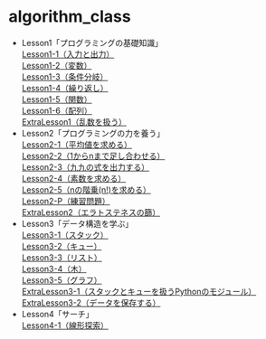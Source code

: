 # algorithm_class  
- Lesson1「プログラミングの基礎知識」  
  [Lesson1-1（入力と出力）](https://github.com/s21015/algorithm_class/tree/main/Lesson1/Lesson1-1)  
  [Lesson1-2（変数）](https://github.com/s21015/algorithm_class/tree/main/Lesson1/Lesson1-2)  
  [Lesson1-3（条件分岐）](https://github.com/s21015/algorithm_class/tree/main/Lesson1/Lesson1-3)  
  [Lesson1-4（繰り返し）](https://github.com/s21015/algorithm_class/tree/main/Lesson1/Lesson1-4)  
  [Lesson1-5（関数）](https://github.com/s21015/algorithm_class/tree/main/Lesson1/Lesson1-5)  
  [Lesson1-6（配列）](https://github.com/s21015/algorithm_class/tree/main/Lesson1/Lesson1-6)  
  [ExtraLesson1（乱数を扱う）](https://github.com/s21015/algorithm_class/tree/main/ExtraLesson1-1)
- Lesson2「プログラミングの力を養う」  
  [Lesson2-1（平均値を求める）](https://github.com/s21015/algorithm_class/tree/main/Lesson2/Lesson2-1)  
  [Lesson2-2（1からnまで足し合わせる）](https://github.com/s21015/algorithm_class/tree/main/Lesson2/Lesson2-2)  
  [Lesson2-3（九九の式を出力する）](https://github.com/s21015/algorithm_class/tree/main/Lesson2/Lesson2-3)  
  [Lesson2-4（素数を求める）](https://github.com/s21015/algorithm_class/tree/main/Lesson2/Lesson2-4)  
  [Lesson2-5（nの階乗(n!)を求める）](https://github.com/s21015/algorithm_class/tree/main/Lesson2/Lesson2-5)  
  [Lesson2-P（練習問題）](https://github.com/s21015/algorithm_class/tree/main/Lesson2/Lesson2-P)  
  [ExtraLesson2（エラトステネスの篩）](https://github.com/s21015/algorithm_class/tree/main/Lesson2/ExtraLesson2-1)  
- Lesson3「データ構造を学ぶ」  
  [Lesson3-1（スタック）](https://github.com/s21015/algorithm_class/tree/main/Lesson3/Lesson3-1)  
  [Lesson3-2（キュー）](https://github.com/s21015/algorithm_class/tree/main/Lesson3/Lesson3-2)  
  [Lesson3-3（リスト）](https://github.com/s21015/algorithm_class/tree/main/Lesson3/Lesson3-3)  
  [Lesson3-4（木）](https://github.com/s21015/algorithm_class/tree/main/Lesson3/Lesson3-4)  
  [Lesson3-5（グラフ）](https://github.com/s21015/algorithm_class/tree/main/Lesson3/Lesson3-5)  
  [ExtraLesson3-1（スタックとキューを扱うPythonのモジュール）](https://github.com/s21015/algorithm_class/tree/main/Lesson3/ExtraLesson3-1)  
  [ExtraLesson3-2（データを保存する）](https://github.com/s21015/algorithm_class/tree/main/Lesson3/ExtraLesson3-2)  
- Lesson4「サーチ」  
  [Lesson4-1（線形探索）](https://github.com/s21015/algorithm_class/tree/main/Lesson4/Lesson4-1)  